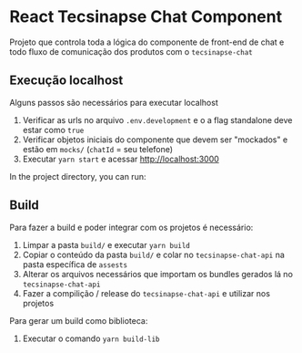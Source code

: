 # React Tecsinapse Chat Component

Projeto que controla toda a lógica do componente de front-end de chat e todo
fluxo de comunicação dos produtos com o `tecsinapse-chat`

## Execução localhost

Alguns passos são necessários para executar localhost
1. Verificar as urls no arquivo `.env.development` e o a flag standalone deve estar como `true`
2. Verificar objetos iniciais do componente que devem ser "mockados" e estão em `mocks/` (`chatId` = seu telefone)
3. Executar `yarn start` e acessar [http://localhost:3000](http://localhost:3000)

In the project directory, you can run:

## Build

Para fazer a build e poder integrar com os projetos é necessário:
1. Limpar a pasta `build/` e executar `yarn build`
2. Copiar o conteúdo da pasta `build/` e colar no `tecsinapse-chat-api` na pasta específica de `assests`
3. Alterar os arquivos necessários que importam os bundles gerados lá no `tecsinapse-chat-api`
4. Fazer a compilição / release do `tecsinapse-chat-api` e utilizar nos projetos

Para gerar um build como biblioteca:
1. Executar o comando `yarn build-lib`
